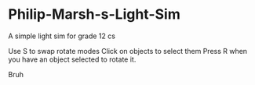 # Philip-Marsh-s-Light-Sim
A simple light sim for grade 12 cs

Use S to swap rotate modes
Click on objects to select them
Press R when you have an object selected to rotate it.

Bruh
